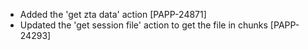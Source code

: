* Added the 'get zta data' action [PAPP-24871]
* Updated the 'get session file' action to get the file in chunks [PAPP-24293]